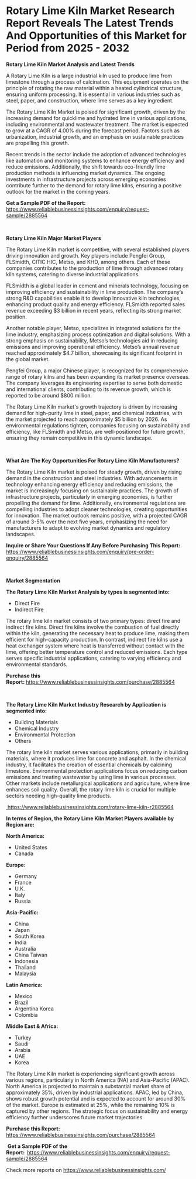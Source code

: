 <p><h1>Rotary Lime Kiln Market Research Report Reveals The Latest Trends And Opportunities of this Market for Period from 2025 - 2032</h1></p><p><strong>Rotary Lime Kiln Market Analysis and Latest Trends</strong></p>
<p><p>A Rotary Lime Kiln is a large industrial kiln used to produce lime from limestone through a process of calcination. This equipment operates on the principle of rotating the raw material within a heated cylindrical structure, ensuring uniform processing. It is essential in various industries such as steel, paper, and construction, where lime serves as a key ingredient.</p><p>The Rotary Lime Kiln Market is poised for significant growth, driven by the increasing demand for quicklime and hydrated lime in various applications, including environmental and wastewater treatment. The market is expected to grow at a CAGR of 4.00% during the forecast period. Factors such as urbanization, industrial growth, and an emphasis on sustainable practices are propelling this growth.</p><p>Recent trends in the sector include the adoption of advanced technologies like automation and monitoring systems to enhance energy efficiency and reduce emissions. Additionally, the shift towards eco-friendly lime production methods is influencing market dynamics. The ongoing investments in infrastructure projects across emerging economies contribute further to the demand for rotary lime kilns, ensuring a positive outlook for the market in the coming years.</p></p>
<p><strong>Get a Sample PDF of the Report:&nbsp;</strong> <a href="https://www.reliablebusinessinsights.com/enquiry/request-sample/2885564?utm_campaign=2313&utm_medium=2&utm_source=Github&utm_content=ia&utm_term=13032025&utm_id=rotary-lime-kiln">https://www.reliablebusinessinsights.com/enquiry/request-sample/2885564</a></p>
<p>&nbsp;</p>
<p><strong>Rotary Lime Kiln Major Market Players</strong></p>
<p><p>The Rotary Lime Kiln market is competitive, with several established players driving innovation and growth. Key players include Pengfei Group, FLSmidth, CITIC HIC, Metso, and KHD, among others. Each of these companies contributes to the production of lime through advanced rotary kiln systems, catering to diverse industrial applications.</p><p>FLSmidth is a global leader in cement and minerals technology, focusing on improving efficiency and sustainability in lime production. The company’s strong R&D capabilities enable it to develop innovative kiln technologies, enhancing product quality and energy efficiency. FLSmidth reported sales revenue exceeding $3 billion in recent years, reflecting its strong market position.</p><p>Another notable player, Metso, specializes in integrated solutions for the lime industry, emphasizing process optimization and digital solutions. With a strong emphasis on sustainability, Metso’s technologies aid in reducing emissions and improving operational efficiency. Metso’s annual revenue reached approximately $4.7 billion, showcasing its significant footprint in the global market.</p><p>Pengfei Group, a major Chinese player, is recognized for its comprehensive range of rotary kilns and has been expanding its market presence overseas. The company leverages its engineering expertise to serve both domestic and international clients, contributing to its revenue growth, which is reported to be around $800 million.</p><p>The Rotary Lime Kiln market's growth trajectory is driven by increasing demand for high-purity lime in steel, paper, and chemical industries, with the market projected to reach approximately $5 billion by 2026. As environmental regulations tighten, companies focusing on sustainability and efficiency, like FLSmidth and Metso, are well-positioned for future growth, ensuring they remain competitive in this dynamic landscape.</p></p>
<p>&nbsp;</p>
<p><strong>What Are The Key Opportunities For Rotary Lime Kiln Manufacturers?</strong></p>
<p><p>The Rotary Lime Kiln market is poised for steady growth, driven by rising demand in the construction and steel industries. With advancements in technology enhancing energy efficiency and reducing emissions, the market is increasingly focusing on sustainable practices. The growth of infrastructure projects, particularly in emerging economies, is further propelling the demand for lime. Additionally, environmental regulations are compelling industries to adopt cleaner technologies, creating opportunities for innovation. The market outlook remains positive, with a projected CAGR of around 3-5% over the next five years, emphasizing the need for manufacturers to adapt to evolving market dynamics and regulatory landscapes.</p></p>
<p><strong>Inquire or Share Your Questions If Any Before Purchasing This Report:</strong> <a href="https://www.reliablebusinessinsights.com/enquiry/pre-order-enquiry/2885564?utm_campaign=2313&utm_medium=2&utm_source=Github&utm_content=ia&utm_term=13032025&utm_id=rotary-lime-kiln">https://www.reliablebusinessinsights.com/enquiry/pre-order-enquiry/2885564</a></p>
<p>&nbsp;</p>
<p><strong>Market Segmentation</strong></p>
<p><strong>The Rotary Lime Kiln Market Analysis by types is segmented into:</strong></p>
<p><ul><li>Direct Fire</li><li>Indirect Fire</li></ul></p>
<p><p>The rotary lime kiln market consists of two primary types: direct fire and indirect fire kilns. Direct fire kilns involve the combustion of fuel directly within the kiln, generating the necessary heat to produce lime, making them efficient for high-capacity production. In contrast, indirect fire kilns use a heat exchanger system where heat is transferred without contact with the lime, offering better temperature control and reduced emissions. Each type serves specific industrial applications, catering to varying efficiency and environmental standards.</p></p>
<p><strong>Purchase this Report:&nbsp;</strong><a href="https://www.reliablebusinessinsights.com/purchase/2885564?utm_campaign=2313&utm_medium=2&utm_source=Github&utm_content=ia&utm_term=13032025&utm_id=rotary-lime-kiln">https://www.reliablebusinessinsights.com/purchase/2885564</a></p>
<p>&nbsp;</p>
<p><strong>The Rotary Lime Kiln Market Industry Research by Application is segmented into:</strong></p>
<p><ul><li>Building Materials</li><li>Chemical Industry</li><li>Environmental Protection</li><li>Others</li></ul></p>
<p><p>The rotary lime kiln market serves various applications, primarily in building materials, where it produces lime for concrete and asphalt. In the chemical industry, it facilitates the creation of essential chemicals by calcining limestone. Environmental protection applications focus on reducing carbon emissions and treating wastewater by using lime in various processes. Other markets include metallurgical applications and agriculture, where lime enhances soil quality. Overall, the rotary lime kiln is crucial for multiple sectors needing high-quality lime products.</p></p>
<p><a href="https://www.reliablebusinessinsights.com/rotary-lime-kiln-r2885564?utm_campaign=2313&utm_medium=2&utm_source=Github&utm_content=ia&utm_term=13032025&utm_id=rotary-lime-kiln">&nbsp;https://www.reliablebusinessinsights.com/rotary-lime-kiln-r2885564</a></p>
<p><strong>In terms of Region, the Rotary Lime Kiln Market Players available by Region are:</strong></p>
<p>
    <p> <strong> North America: </strong>
        <ul>
            <li>United States</li>
            <li>Canada</li>
        </ul>
        </p> 
    <p> <strong> Europe: </strong>
        <ul>
            <li>Germany</li>
            <li>France</li>
            <li>U.K.</li>
            <li>Italy</li>
            <li>Russia</li>
        </ul>
        </p> 
    <p> <strong> Asia-Pacific: </strong>
        <ul>
            <li>China</li>
            <li>Japan</li>
            <li>South Korea</li>
            <li>India</li>
            <li>Australia</li>
            <li>China Taiwan</li>
            <li>Indonesia</li>
            <li>Thailand</li>
            <li>Malaysia</li>
        </ul>
        </p> 
    <p> <strong> Latin America: </strong>
        <ul>
            <li>Mexico</li>
            <li>Brazil</li>
            <li>Argentina Korea</li>
            <li>Colombia</li>
        </ul>
        </p> 
    <p> <strong> Middle East & Africa: </strong>
        <ul>
            <li>Turkey</li>
            <li>Saudi</li>
            <li>Arabia</li>
            <li>UAE</li>
            <li>Korea</li>
        </ul>
    </p>
    </p>
<p><p>The Rotary Lime Kiln market is experiencing significant growth across various regions, particularly in North America (NA) and Asia-Pacific (APAC). North America is projected to maintain a substantial market share of approximately 35%, driven by industrial applications. APAC, led by China, shows robust growth potential and is expected to account for around 30% of the market. Europe is estimated at 25%, while the remaining 10% is captured by other regions. The strategic focus on sustainability and energy efficiency further underscores future market trajectories.</p></p>
<p><strong>Purchase this Report: </strong><a href="https://www.reliablebusinessinsights.com/purchase/2885564?utm_campaign=2313&utm_medium=2&utm_source=Github&utm_content=ia&utm_term=13032025&utm_id=rotary-lime-kiln">https://www.reliablebusinessinsights.com/purchase/2885564</a></p>
<p>&nbsp;<strong>Get a Sample PDF of the Report:&nbsp;&nbsp;</strong><a href="https://www.reliablebusinessinsights.com/enquiry/request-sample/2885564?utm_campaign=2313&utm_medium=2&utm_source=Github&utm_content=ia&utm_term=13032025&utm_id=rotary-lime-kiln">https://www.reliablebusinessinsights.com/enquiry/request-sample/2885564</a></p>
<p><strong></strong></p>
<p>Check more reports on <a href="https://www.reliablebusinessinsights.com/?utm_campaign=2313&utm_medium=2&utm_source=Github&utm_content=ia&utm_term=13032025&utm_id=rotary-lime-kiln">https://www.reliablebusinessinsights.com/</a></p>
